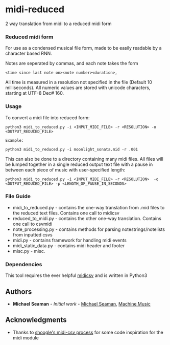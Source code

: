 # midi-reduced
2 way translation from midi to a reduced midi form

### Reduced midi form
For use as a condensed musical file form, made to be easily readable by a
character based RNN.

Notes are seperated by commas, and each note takes the form
```
<time since last note on><note number><duration>,
```
All time is measured in a resolution not specified in the file (Default 10
  milliseconds). All numeric values are stored with unicode characters, starting
  at UTF-8 Dec# 160.

### Usage
To convert a midi file into reduced form:
```
python3 midi_to_reduced.py -i <INPUT_MIDI_FILE> -r <RESOLUTION> -o <OUTPUT_REDUCED_FILE>

Example:

python3 midi_to_reduced.py -i moonlight_sonata.mid -r .001
```

This can also be done to a directory containing many midi files. All files will be lumped together in a single reduced output text file with a pause in between each piece of music with user-specified length:
```
python3 midi_to_reduced.py -i <INPUT_MIDI_FILE> -r <RESOLUTION>  -o <OUTPUT_REDUCED_FILE> -p <LENGTH_OF_PAUSE_IN_SECONDS>

```
### File Guide
* midi_to_reduced.py - contains the one-way translation from .mid files to the
reduced text files. Contains one call to midicsv
* reduced_to_midi.py - contains the other one-way translation. Contains one call
to csvmidi
* note_processing.py - contains methods for parsing notestrings/notelists from
inputted csvs
* midi.py - contains framework for handling midi events
* midi_static_data.py - contains midi header and footer
* misc.py - misc.

### Dependencies

This tool requires the ever helpful [midicsv](http://www.fourmilab.ch/webtools/midicsv/) and is written in Python3

## Authors

* **Michael Seaman** - *Initial work* - [Michael Seaman](https://github.com/MichaelSeaman), [Machine Music](https://github.com/machine-music/)


## Acknowledgments

* Thanks to [shoogle's midi-csv process](https://github.com/shoogle/midicsv-process) for some code inspiration for the midi module
